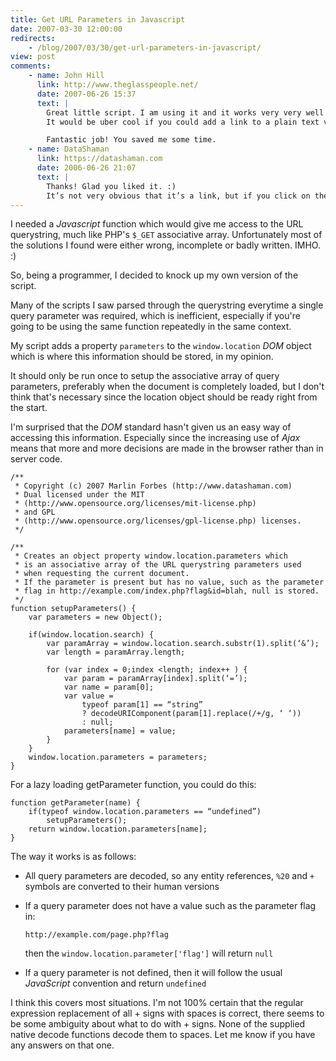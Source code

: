 ```yaml
---
title: Get URL Parameters in Javascript
date: 2007-03-30 12:00:00
redirects:
    - /blog/2007/03/30/get-url-parameters-in-javascript/
view: post
comments:
    - name: John Hill
      link: http://www.theglasspeople.net/
      date: 2007-06-26 15:37
      text: |
        Great little script. I am using it and it works very very well!
        It would be uber cool if you could add a link to a plain text version of these functions so that users didn’t have to convert over illegal characters.

        Fantastic job! You saved me some time.
    - name: DataShaman
      link: https://datashaman.com
      date: 2006-06-26 21:07
      text: |
        Thanks! Glad you liked it. :)
        It’s not very obvious that it’s a link, but if you click on the PLAIN TEXT heading above each code block, it converts the block to text, for easy copy and pasting. 
---
```

I needed a _Javascript_ function which would give me access to the URL querystring, much like PHP's `$_GET` associative array. Unfortunately most of the solutions I found were either wrong, incomplete or badly written. IMHO. :)

So, being a programmer, I decided to knock up my own version of the script.<!--more-->

Many of the scripts I saw parsed through the querystring everytime a single query parameter was required, which is inefficient, especially if you're going to be using the same function repeatedly in the same context.

My script adds a property `parameters` to the `window.location` _DOM_ object which is where this information should be stored, in my opinion.

It should only be run once to setup the associative array of query parameters, preferably when the document is completely loaded, but I don't think that's necessary since the location object should be ready right from the start.

I'm surprised that the _DOM_ standard hasn't given us an easy way of accessing this information. Especially since the increasing use of _Ajax_ means that more and more decisions are made in the browser rather than in server code.

    /**
     * Copyright (c) 2007 Marlin Forbes (http://www.datashaman.com)
     * Dual licensed under the MIT
     * (http://www.opensource.org/licenses/mit-license.php)
     * and GPL
     * (http://www.opensource.org/licenses/gpl-license.php) licenses.
     */
     
    /**
     * Creates an object property window.location.parameters which
     * is an associative array of the URL querystring parameters used
     * when requesting the current document.
     * If the parameter is present but has no value, such as the parameter
     * flag in http://example.com/index.php?flag&id=blah, null is stored.
     */
    function setupParameters() {
        var parameters = new Object();
     
        if(window.location.search) {
            var paramArray = window.location.search.substr(1).split(‘&’);
            var length = paramArray.length;
     
            for (var index = 0;index <length; index++ ) {
                var param = paramArray[index].split(‘=’);
                var name = param[0];
                var value =
                    typeof param[1] == “string”
                    ? decodeURIComponent(param[1].replace(/+/g, ‘ ‘))
                    : null;
                parameters[name] = value;
            }
        }
        window.location.parameters = parameters;
    }

For a lazy loading getParameter function, you could do this:

    function getParameter(name) {
        if(typeof window.location.parameters == “undefined”)
            setupParameters();
        return window.location.parameters[name];
    }

The way it works is as follows:

* All query parameters are decoded, so any entity references, `%20` and `+` symbols are converted to their human versions
* If a query parameter does not have a value such as the parameter flag in:

      http://example.com/page.php?flag

  then the `window.location.parameter['flag']` will return `null`

*  If a query parameter is not defined, then it will follow the usual _JavaScript_ convention and return `undefined`

I think this covers most situations. I'm not 100% certain that the regular expression replacement of all + signs with spaces is correct, there seems to be some ambiguity about what to do with + signs. None of the supplied native decode functions decode them to spaces. Let me know if you have any answers on that one.
